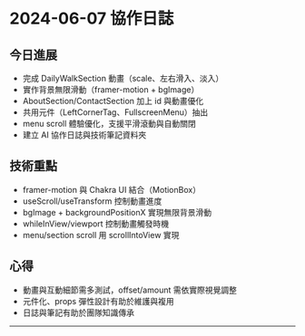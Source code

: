 # 2024-06-07 協作日誌

## 今日進展

- 完成 DailyWalkSection 動畫（scale、左右滑入、淡入）
- 實作背景無限滑動（framer-motion + bgImage）
- AboutSection/ContactSection 加上 id 與動畫優化
- 共用元件（LeftCornerTag、FullscreenMenu）抽出
- menu scroll 體驗優化，支援平滑滾動與自動關閉
- 建立 AI 協作日誌與技術筆記資料夾

## 技術重點

- framer-motion 與 Chakra UI 結合（MotionBox）
- useScroll/useTransform 控制動畫進度
- bgImage + backgroundPositionX 實現無限背景滑動
- whileInView/viewport 控制動畫觸發時機
- menu/section scroll 用 scrollIntoView 實現

## 心得

- 動畫與互動細節需多測試，offset/amount 需依實際視覺調整
- 元件化、props 彈性設計有助於維護與複用
- 日誌與筆記有助於團隊知識傳承

---
